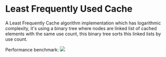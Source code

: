 # Least Frequently Used Cache

A Least Frequently Cache algorithm implementation which has logarithmic complexity, it's using a binary tree where nodes are linked list of cached elements with the same use count, this binary tree sorts this linked lists by use count.

Performance benchmark:
<img src="https://lh3.googleusercontent.com/cMz1kmWD98r2ST79fsQdSe1wp7h9dTt2oBnNnbygfw0CMSTTR1uVT1f28PyihOtrqVEVmsH3zoi0S1TT7qFsYoAGgr-nF_tKkm3gZL1P2VicZ-iwF7sSx05ldXy4FD3p5re1YPFBD3B5LY9ot6b6sygiyPPwqB9tiNS0mDoLvuc1ZeQD4YmV7ytx9L3z9QIuds2IiOKbLjHFW_Gws_3iEmx6VU8CqiiLHmMwjRgwhhlyFuHJwm5BP_XX5WZxd-npRof5bxQbxKgyu_9odVxCJHWiD1rEZCKyFEl-06sTLdYzyolU_34uTv94p24seMy2PSSXnl03FC77tBDTeP2y7Eo377t0u0tICiMg7A4c-IQkJSOF0BYME3Sn7RuCZsMIrEb-k0mL0UTTa9rmG8WDUZWGthOLmAyKd36HAkvAPs9emUzZMGiau-I0FSUGzY-ivYio_DVCo2WyfNRdNL6BFDdGkdh02aqMRi6TnR1GtvSdttcyn2QeE-RXWNy8vbGna2ZNFGxwcVVqramIaLwu-5b0opdT_m9VlzdCadIdbuEQVg9VJPp-xGqHKnCgW6D6BkRIUPVoGtLQLEUitSJwFwvSY4sNOZA=w836-h220-no" />

